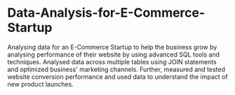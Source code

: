 # Data-Analysis-for-E-Commerce-Startup

Analysing data for an E-Commerce Startup to help the business grow by analysing performance of their website by using advanced SQL tools and techniques. Analysed data across multiple tables using JOIN statements and optimized business' marketing channels. Further, measured and tested website conversion performance and used data to understand the impact of new product launches.
